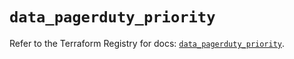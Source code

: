 # `data_pagerduty_priority`

Refer to the Terraform Registry for docs: [`data_pagerduty_priority`](https://registry.terraform.io/providers/pagerduty/pagerduty/3.4.0/docs/data-sources/priority).
